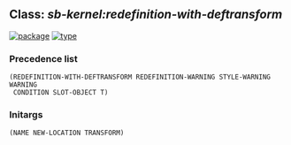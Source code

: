 ## Class: ***sb-kernel:redefinition-with-deftransform***
[![package](https://img.shields.io/badge/Package-SB--KERNEL-5f9ea0.svg?style=social&colorA=999999)](../) [![type](https://img.shields.io/badge/Type-Class-5f9ea0.svg?style=social&colorA=999999)](../#class) 
### Precedence list
```
(REDEFINITION-WITH-DEFTRANSFORM REDEFINITION-WARNING STYLE-WARNING WARNING
 CONDITION SLOT-OBJECT T)
```
### Initargs
```
(NAME NEW-LOCATION TRANSFORM)
```
